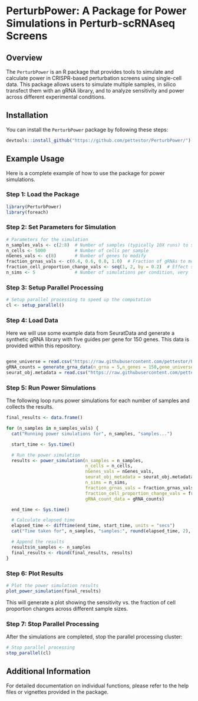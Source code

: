 
# PerturbPower: A Package for Power Simulations in Perturb-scRNAseq Screens

## Overview

The `PerturbPower` is an R package that provides tools to simulate and calculate power in CRISPR-based perturbation screens using single-cell data. This package allows users to simulate multiple samples, in silico transfect them with an gRNA library, and to analyze sensitivity and power across different experimental conditions.

## Installation

You can install the `PerturbPower` package by following these steps:

```r
devtools::install_github("https://github.com/pettestor/PerturbPower/")
```


## Example Usage

Here is a complete example of how to use the package for power simulations.

### Step 1: Load the Package

```r
library(PerturbPower)
library(foreach)
```

### Step 2: Set Parameters for Simulation

```r
# Parameters for the simulation
n_samples_vals <- c(2:8)  # Number of samples (typically 10X runs) to simulate
n_cells <- 5000           # Number of cells per sample
nGenes_vals <- c(8)       # Number of genes to modify
fraction_grnas_vals <- c(0.4, 0.6, 0.8, 1.0)  # Fraction of gRNAs to modify
fraction_cell_proportion_change_vals <- seq(1, 2, by = 0.2)  # Effect size
n_sims <- 5               # Number of simulations per condition, very low value to speed up example run.
```

### Step 3: Setup Parallel Processing

```r
# Setup parallel processing to speed up the computation
cl <- setup_parallel()
```

### Step 4: Load Data

Here we will use some example data from SeuratData and generate a synthetic gRNA library with five guides per gene for 150 genes. This data is provided within this repository.

```r

gene_universe = read.csv("https://raw.githubusercontent.com/pettestor/PerturbPower/refs/heads/main/data/gene_symbols.csv")
gRNA_counts = generate_grna_data(n_grna = 5,n_genes = 150,gene_universe = gene_universe$SYMBOL)
seurat_obj.metadata = read.csv("https://raw.githubusercontent.com/pettestor/PerturbPower/refs/heads/main/data/seurat_obj.metadata.ifnb.csv")

```

### Step 5: Run Power Simulations

The following loop runs power simulations for each number of samples and collects the results.

```r
final_results <- data.frame()

for (n_samples in n_samples_vals) {
  cat("Running power simulations for", n_samples, "samples...")

  start_time <- Sys.time()

  # Run the power simulation
  results <- power_simulation(n_samples = n_samples, 
                              n_cells = n_cells, 
                              nGenes_vals = nGenes_vals,
                              seurat_obj_metadata = seurat_obj.metadata,
                              n_sims = n_sims,
                              fraction_grnas_vals = fraction_grnas_vals, 
                              fraction_cell_proportion_change_vals = fraction_cell_proportion_change_vals,
                              gRNA_count_data = gRNA_counts)

  end_time <- Sys.time()

  # Calculate elapsed time
  elapsed_time <- difftime(end_time, start_time, units = "secs")
  cat("Time taken for", n_samples, "samples:", round(elapsed_time, 2), "seconds.")

  # Append the results
  results$n_samples <- n_samples
  final_results <- rbind(final_results, results)
}
```

### Step 6: Plot Results

```r
# Plot the power simulation results
plot_power_simulation(final_results)
```

This will generate a plot showing the sensitivity vs. the fraction of cell proportion changes across different sample sizes.

### Step 7: Stop Parallel Processing

After the simulations are completed, stop the parallel processing cluster:

```r
# Stop parallel processing
stop_parallel(cl)
```

## Additional Information

For detailed documentation on individual functions, please refer to the help files or vignettes provided in the package.


